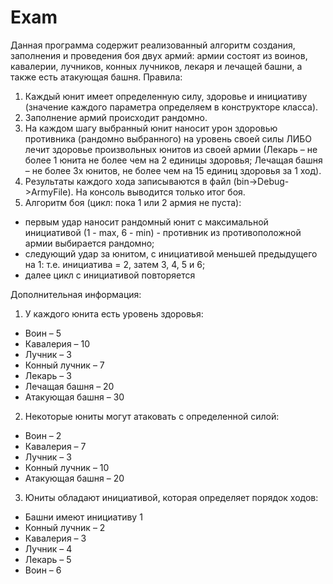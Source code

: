 # Exam
Данная программа содержит реализованный алгоритм создания, заполнения и проведения боя двух армий: 
армии состоят из воинов, кавалерии, лучников, конных лучников, лекаря и лечащей башни, а также есть атакующая башня.
Правила:
1. Каждый юнит имеет определенную силу, здоровье и инициативу (значение каждого параметра определяем в конструкторе класса).
2. Заполнение армий происходит рандомно.
3. На каждом шагу выбранный юнит наносит урон здоровью противника (рандомно выбранного) на уровень своей силы ЛИБО лечит здоровье произвольных юнитов из своей армии (Лекарь – не более 1 юнита не более чем на 2
единицы здоровья; Лечащая башня – не более 3х юнитов, не более чем на 15 единиц здоровья за 1 ход).
4. Результаты каждого хода записываются в файл (bin->Debug->ArmyFile). На консоль выводится только итог боя.
5. Алгоритм боя (цикл: пока 1 или 2 армия не пуста): 
 - первым удар наносит рандомный юнит с максимальной инициативой (1 - max, 6 - min) - противник из противоположной армии выбирается рандомно;
 - следующий удар за юнитом, с инициативой меньшей предыдущего на 1: т.е. инициатива = 2, затем 3, 4, 5 и 6;
 - далее цикл с инициативой повторяется
 
 
 Дополнительная информация:
1. У каждого юнита есть уровень здоровья:
- Воин – 5
- Кавалерия – 10
- Лучник – 3
- Конный лучник – 7
- Лекарь – 3
- Лечащая башня – 20
- Атакующая башня – 30
2. Некоторые юниты могут атаковать с
определенной силой:
- Воин – 2
- Кавалерия – 7
- Лучник – 3
- Конный лучник – 10
- Атакующая башня – 20
3. Юниты обладают инициативой, которая
определяет порядок ходов:
- Башни имеют инициативу 1
- Конный лучник – 2
- Кавалерия – 3
- Лучник – 4
- Лекарь – 5
- Воин – 6
